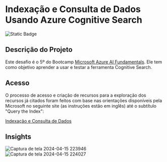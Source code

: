 # Indexação e Consulta de Dados Usando Azure Cognitive Search

![Static Badge](https://img.shields.io/badge/Status_Projeto:-Concluído_(15/Abr/2024)-green)

## Descrição do Projeto

Este desafio é o 5º do Bootcamp [Microsoft Azure AI Fundamentals](https://web.dio.me/track/microsoft-azure-ai-fundamentals). Ele tem como objetivo aprender a usar e testar a ferramenta Cognitive Search.

## Acesso

O processo de acesso e criação de recursos para a exploração dos recursos já citados foram feitos com base nas orientações disponíveis pela Microsoft no seguinte site (as instruções estão em inglês) até o subtítulo "Query the Index":

[Indexação e Consulta de Dados](https://microsoftlearning.github.io/mslearn-ai-fundamentals/Instructions/Labs/11-ai-search.html)

## Insights

![Captura de tela 2024-04-15 223946](https://github.com/Natythy/Indexacao-e-consulta-de-dados-usando-Azure-Cognitive-Search/assets/88320974/25983f26-42ed-47e6-9bc5-fbcd19045588)
![Captura de tela 2024-04-15 224027](https://github.com/Natythy/Indexacao-e-consulta-de-dados-usando-Azure-Cognitive-Search/assets/88320974/dcc273a4-d10e-4400-8145-bf2beeadf95f)
